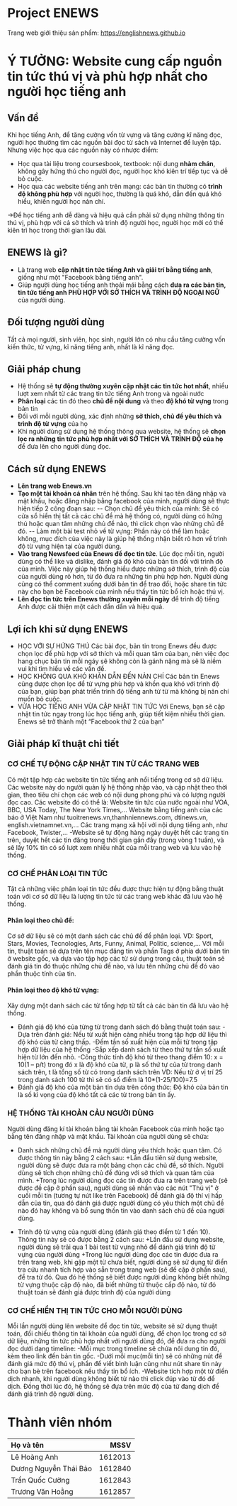 # Project ENEWS

Trang web giới thiệu sản phẩm: https://englishnews.github.io

# Ý TƯỞNG: Website cung cấp nguồn tin tức thú vị và phù hợp nhất cho người học tiếng anh
## Vấn đề
Khi học tiếng Anh, để tăng cường vốn từ vựng và tăng cường kĩ năng đọc, người học thường tìm các nguồn bài đọc từ sách và Internet để luyện tập. Nhưng việc học qua các nguồn này có nhược điểm:
- Học qua tài liệu trong coursesbook, textbook: nội dung **nhàm chán**, không gây hứng thú cho người đọc, người học khó kiên trí tiếp tục và dễ bỏ cuộc.
- Học qua các website tiếng anh trên mạng: các bản tin thường có **trình độ không phù hợp** với người học, thường là quá khó, dẫn đến quá khó hiểu, khiến người học nản chí.

->Để học tiếng anh dễ dàng và hiệu quả cần phải sử dụng những thông tin thú vị, phù hợp với cả sở thích và trình độ người học, người học mới có thể kiên trì học trong thời gian lâu dài.
## ENEWS là gì?
- Là trang web **cập nhật tin tức tiếng Anh và giải trí bằng tiếng anh**, giống như một "Facebook bằng tiếng anh".
- Giúp người dùng học tiếng anh thoải mái bằng cách **đưa ra các bản tin, tin tức tiếng anh PHÙ HỢP VỚI SỞ THÍCH VÀ TRÌNH  ĐỘ NGOẠI NGỮ** của người dùng.

## Đối tượng người dùng
Tất cả mọi người, sinh viên, học sinh, người lớn có nhu cầu tăng cường vốn kiến thức, từ vựng, kĩ năng tiếng anh, nhất là kĩ năng đọc.

## Giải pháp chung
- Hệ thống sẽ **tự động thường xuyên cập nhật các tin tức hot nhất**, nhiều lượt xem nhất từ các trang tin tức tiếng Anh trong và ngoài nước
- **Phân loại** các tin đó theo **chủ đề nội dung** và theo **độ khó từ vựng** trong bản tin
- Đối với mỗi người dùng, xác định những **sở thích, chủ đề yêu thích và trình độ từ vựng** của họ
- Khi người dùng sử dụng hệ thống thông qua website, hệ thống sẽ **chọn lọc ra những tin tức phù hợp nhất với SỞ THÍCH VÀ TRÌNH ĐỘ của họ** để đưa lên cho người dùng đọc.
## Cách sử dụng ENEWS
- **Lên trang web Enews.vn**
- **Tạo một tài khoản cá nhân** trên hệ thống. Sau khi tạo tên đăng nhập và mật khẩu, hoặc đăng nhập bằng facebook của mình, người dùng sẽ thực hiện tiếp 2 công đoạn sau:
-- Chọn chủ đề yêu thích của mình: 
Sẽ có cửa sổ hiển thị tất cả các chủ đề mà hệ thống có, người dùng có hứng thú hoặc quan tâm những chủ đề nào, thì click chọn vào những chủ đề đó.
-- Làm một bài test nhỏ về từ vựng:
Phần này có thể làm hoặc không, mục đích của việc này là giúp hệ thống nhận biết rõ hơn về trình độ từ vựng hiện tại của người dùng.
- **Vào trang Newsfeed của Enews để đọc tin tức**. 
Lúc đọc mỗi tin, người dùng có thể like và dislike, đánh giá độ khó của bản tin đối với trình độ của mình. Việc này giúp hệ thống hiểu được những sở thích, trình độ của của người dùng rõ hơn, từ đó đưa ra những tin phù hợp hơn.
Người dùng cũng có thể comment xuống dưới bản tin để trao đổi, hoặc share tin tức này cho bạn bè Facebook của mình nếu thấy tin tức bổ ích hoặc thú vị.
- **Lên đọc tin tức trên Enews thường xuyên mỗi ngày** để trình độ tiếng Anh được cải thiện một cách dần dần và hiệu quả. 
## Lợi ích khi sử dụng ENEWS
- HỌC VỚI SỰ HỨNG THÚ
Các bài đọc, bản tin trong Enews đều được chọn lọc để phù hợp với sở thích và mỗi quan tâm của bạn, nên việc đọc hang chục bản tin mỗi ngáy sẽ không còn là gánh nặng mà sẽ là niềm vui khi tìm hiểu về các vấn đề.
- HỌC KHÔNG QUA KHÓ KHĂN DẪN ĐẾN NẢN CHÍ
Các bản tin Enews cũng được chọn lọc để từ vựng phù hợp và khồn qua khó với trình độ của bạn, giúp bạn phát triển trình độ tiếng anh từ từ mà không bị nản chí muốn bỏ cuộc.
- VỪA HỌC TIẾNG ANH VỪA CẬP NHẬT TIN TỨC
Với Enews, bạn sẽ cập nhật tin tức ngay trong lúc học tiếng anh, giúp tiết  kiệm nhiều thời gian. Enews sẽ trở thành một “Facebook thứ 2 của bạn”
## Giải pháp kĩ thuật chi tiết
### CƠ CHẾ TỰ ĐỘNG CẬP NHẬT TIN TỪ CÁC TRANG WEB
Có một tập hợp các website tin tức tiếng anh nổi tiếng trong cơ sở dữ liệu. Các website này do người quản lý hệ thống nhập vào, và cập nhật theo thời gian, theo tiêu chí chọn các web có nội dung phong phú và có lượng người đọc cao. Các website đó có thể là:
Website tin tức của nước ngoài như VOA, BBC, USA Today, The New York Times,...
Website bằng tiếng anh của các báo ở Việt Nam như tuoitrenews.vn,thanhniennews.com, dtinews.vn,  english.vietnamnet.vn,...
Các trang mạng xã hội với nội dụng tiếng anh, như Facebook, Twister,...
-Website sẽ tự động hàng ngày duyệt hết các trang tin trên, duyệt hết các tin đăng trong thời gian gần đây (trong vòng 1 tuần), và sẽ lấy 10% tin có số lượt xem nhiều nhất của mỗi trang web và lưu vào hệ thống.


### CƠ CHẾ PHÂN LOẠI TIN TỨC
Tật cả những việc phân loại tin tức đều được thực hiện tự động bằng thuật toán với cơ sở dữ liệu là lượng tin tức từ các trang web khác đã lưu vào hệ thống.
#### Phân loại theo chủ đề: 
Cơ sở dữ liệu sẽ có một danh sách các chủ đề để phân loại. VD: Sport, Stars, Movies, Tecnologies, Arts, Funny, Animal, Politic, science,…
Với mỗi tin, thuật toán sẽ dựa trên tên mục đăng tin và phần Tags ở phía dưới bản tin ở website gốc, và dựa vào tập hợp các từ sử dụng trong câu, thuật toán sẽ đánh giá tin đó thuộc những chủ đề nào, và lưu tên những chủ đề đó vào phần thuộc tính của tin.
#### Phân loại theo độ khó từ vựng:
Xây dựng một danh sách các từ tổng hợp từ tất cả các bản tin đã lưu vào hệ thống.
* Đánh giá độ khó của từng từ trong danh sách đó bằng thuật toán sau:
-Dựa trên đánh giá: Nếu từ xuất hiện càng nhiều trong tập hợp dữ liệu thì độ khó của từ càng thấp.
-Đếm tần số xuất hiện của mỗi từ trong tập hợp dữ liệu của hệ thống
-Sắp xếp danh sách từ theo thứ tự tần số xuất hiện từ lớn đến nhỏ.
-Công thức tính độ khó từ theo thang điểm 10: x = 10(1 – p/t)
trong đó x là độ khó của từ, p là số thứ tự của từ trong danh sách trên, t là tổng số từ có trong danh sách trên
VD: Nếu từ  ở vị trí 25 trong danh sách 100 từ thì sẽ có số điểm là 10*(1-25/100)=7.5
* Đánh giá độ khó của một bản tin dựa trên công thức:
Độ khó của bản tin là số kì vọng của độ khó tất cả các từ trong bản tin ấy.

### HỆ THỐNG TÀI KHOẢN CẢU NGƯỜI DÙNG
Người dùng đăng kí tài khoản bằng tài khoản Facebook của mình hoặc tạo bằng tên đăng nhập và mật khẩu.
Tài khoản của người dùng sẽ chứa:
- Danh sách những chủ đề mà người dùng yêu thích hoặc quan tâm. Có được thông tin này bằng 2 cách sau:
+Lần đầu tiên sử dụng website, người dùng sẽ được đưa ra một bảng chọn các chủ đề, sở thích. Người dùng sẽ tích chọn những chủ đề đúng với sở thích và quan tâm của mình.
+Trong lúc người dùng đọc các tin được đưa ra trên trang web (sẽ được đề cập ở phần sau), người dùng sẽ nhấn vào các nút "Thú vị" ở cuối mỗi tin (tương tự nút like trên Facebook) để đánh giá độ thí vị hấp dẫn của tin, qua đó đánh giá được người dùng có yêu thích một chủ đề nào đó hay không và bổ sung thồn tin vào danh sách chủ đề của người dùng.

- Trình độ từ vựng của người dùng (đánh giá theo điểm từ 1 đến 10). Thông tin này sẽ có được bằng 2 cách sau:
+Lần đầu sử dụng website, người dùng sẽ trải qua 1 bài test từ vựng nhỏ để dánh giá trình độ từ vựng của người dùng
+Trong lúc người dùng đọc các tin được đưa ra trên trang web, khi gặp một từ chưa biết, người dùng sẽ sử dụng từ điển tra cứu nhanh tích hợp vào sẵn trong trang web (sẽ đề cập ở phần sau), để tra từ đó. Qua đó hệ thống sẽ biết được người dùng không biết những từ vựng thuộc cập độ nào, đã biết những từ thuộc cấp độ nào, từ đó thuật toán sẽ đánh giá được trình độ của người dùng

### CƠ CHẾ HIỂN THỊ TIN TỨC CHO MỖI NGƯỜI DÙNG
Mỗi lần người dùng lên website để đọc tin tức, website sẽ sử dụng thuật toán, đối chiếu thông tin tài khoản của người dùng, để chọn lọc trong cơ sở dữ liệu, những tin tức phù hợp nhất với người dùng đó, để đưa ra cho người đọc dưới dạng timeline:
-Mỗi mục trong timeline sẽ chứa nôi dung tin đó, kèm theo link đến bản tin gốc.
-Dưới mỗi mục(mỗi tin) sẽ có những nút để đánh giá mức độ thú vị, phần để viết bình luận cũng như nút share tin này cho bạn bè trên facebook nếu thấy tin bổ ích.
-Website tích hợp một từ điển dịch nhanh, khi người dùng không biết từ nào thì click đúp vào từ đó để dịch. Đồng thời lúc đó, hệ thống sẽ đựa trên mức độ của từ đang dịch để đánh giá trình độ người dùng.


# Thành viên nhóm

| Họ và tên | MSSV |
|:---|---:|
|Lê Hoàng Anh|1612013|
|Dương Nguyễn Thái Bảo|1612840|
|Trần Quốc Cường|1612843|
|Trương Văn Hoằng|1612857|
